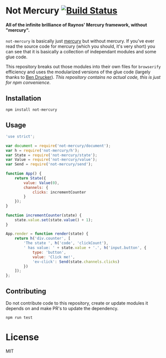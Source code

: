 # Not Mercury [![Build Status](https://travis-ci.org/chrisinajar/not-mercury.svg?branch=master)](https://travis-ci.org/chrisinajar/not-mercury)
#### All of the infinite brilliance of Raynos' Mercury framework, without "mercury".

`not-mercury` is basically just [mercury](https://www.npmjs.com/package/mercury) but without mercury. If you've ever read the source code for mercury (which you should, it's very short) you can see that it is basically a collection of independant modules and some glue code.

This repository breaks out those modules into their own files for `browserify` efficiency and uses the modularized versions of the glue code (largely thanks to [Ben Drucker](https://www.npmjs.com/~bendrucker)). *This repository contains no actual code, this is just for npm convenience*.

## Installation

`npm install not-mercury`

## Usage

```js
'use strict';
 
var document = require('not-mercury/document');
var h = require('not-mercury/h');
var State = require('not-mercury/state');
var Value = require('not-mercury/value');
var Send = require('not-mercury/send');
 
function App() {
    return State({
        value: Value(0),
        channels: {
            clicks: incrementCounter
        }
    });
}
 
function incrementCounter(state) {
    state.value.set(state.value() + 1);
}
 
App.render = function render(state) {
    return h('div.counter', [
        'The state ', h('code', 'clickCount'),
        ' has value: ' + state.value + '.', h('input.button', {
            type: 'button',
            value: 'Click me!',
            'ev-click': Send(state.channels.clicks)
        })
    ]);
};
```

## Contributing
Do not contribute code to this repository, create or update modules it depends on and make PR's to update the dependency.

`npm run test`

# License
MIT
